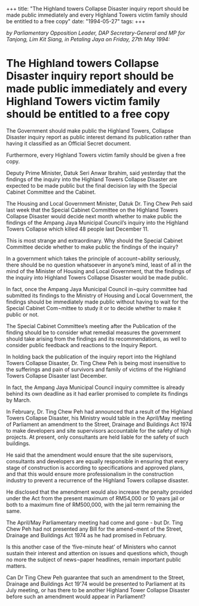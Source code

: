 +++ 
title: "The Highland towers Collapse Disaster inquiry report should be made public immediately and every Highland Towers victim family should be entitled to a free copy"
date: "1994-05-27"
tags:
+++

_by Parliamentary Opposition Leader, DAP Secretary-General and MP for Tanjong, Lim Kit Siang, in Petaling Jaya on Friday, 27th May 1994:_

# The Highland towers Collapse Disaster inquiry report should be made public immediately and every Highland Towers victim family should be entitled to a free copy

The Government should make public the Highland Towers, Collapse Disaster inquiry report as public interest demand its publication rather than having it classified as an Official Secret document.</u>

Furthermore, every Highland Towers victim family should be given a free copy.

Deputy Prime Minister, Datuk Seri Anwar Ibrahim, said yesterday that the findings of the inquiry into the Highland Towers Collapse Disaster are expected to be made public but the final decision lay with the Special Cabinet Committee and the Cabinet.

The Housing and Local Government Minister, Datuk Dr. Ting Chew Peh said last week that the Special Cabinet Committee on the Highland Towers Collapse Disaster would decide next month whether to make public the findings of the Ampang Jaya Municipal Council’s inquiry into the Highland Towers Collapse which killed 48 people last December 11.

This is most strange and extraordinary. Why should the Special Cabinet Committee decide whether to make public the findings of the inquiry?

In a government which takes the principle of account¬ability seriously, there should be no question whatsoever in anyone’s mind, least of all in the mind of the Minister of Housing and Local Government, that the findings of the inquiry into Highland Towers Collapse Disaster would be made public.

In fact, once the Ampang Jaya Municipal Council in¬quiry committee had submitted its findings to the Ministry of Housing and Local Government, the findings should be immediately made public without having to wait for the Special Cabinet Com¬mittee to study it or to decide whether to make it public or not.

The Special Cabinet Committee’s meeting after the Publication of the finding should be to consider what remedial measures the government should take arising from the findings and its recommendations, as well to consider public feedback and reactions to the Inquiry Report.

In holding back the publication of the inquiry report into the Highland Towers Collapse Disaster, Dr. Ting Chew Peh is being most insensitive to the sufferings and pain of survivors and family of victims of the Highland Towers Collapse Disaster last December.

In fact, the Ampang Jaya Municipal Council inquiry committee is already behind its own deadline as it had earlier promised to complete its findings by March.

In February, Dr. Ting Chew Peh had announced that a result of the Highland Towers Collapse Disaster, his Ministry would table in the April/May meeting of Parliament an amendment to the Street, Drainage and Buildings Act 1974 to make developers and site supervisors accountable for the safety of high projects. At present, only consultants are held liable for the safety of such buildings.

He said that the amendment would ensure that the site supervisors, consultants and developers are equally responsible in ensuring that every stage of construction is according to specifications and approved plans, and that this would ensure more professionalism in the construction industry to prevent a recurrence of the Highland Towers collapse disaster.

He disclosed that the amendment would	also increase the penalty provided under the Act from the present maximum of RM54,000 or 10 years jail or both to a maximum fine of RM500,000, with the jail term remaining the same.

The April/May Parliamentary meeting had come and gone - but Dr. Ting Chew Peh had not presented any Bill for the amend¬ment of the Street, Drainage and Buildings Act 1974 as he had promised in February.

Is this another case of the ‘five-minute heat’ of Ministers who cannot sustain their interest and attention on issues and questions which, though no more the subject of news¬paper headlines, remain important public matters.

Can Dr Ting Chew Peh guarantee that such an amendment to the Street, Drainage and Buildings Act 19'74 would be presented to Parliament at its July meeting, or has there to be another Highland Tower Collapse Disaster before such an amendment would appear in Parliament?
 
